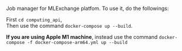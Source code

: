 Job manager for MLExchange platfom. To use it, do the followings:   

First `cd computing_api`,   
Then use the command `docker-compose up --build`. 
 
**If you are using Apple M1 machine**, instead use the command `docker-compose -f docker-compose-arm64.yml up --build`